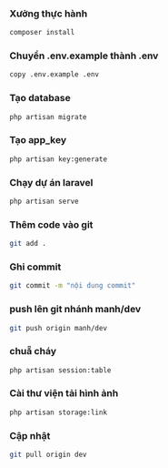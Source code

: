 ### Xưởng thực hành 
```bash
composer install
```
### Chuyển .env.example thành .env
```bash
copy .env.example .env
```
### Tạo database
```bash
php artisan migrate
```
### Tạo app_key
```bash
php artisan key:generate
```
### Chạy dự án laravel
```bash
php artisan serve
```
### Thêm code vào git
```bash
git add .
```
### Ghi commit 
```bash
git commit -m "nội dung commit"
```
### push lên git nhánh manh/dev
```bash
git push origin manh/dev
```
### chuẵ cháy
```bash
php artisan session:table
```
### Cài thư viện tải hình ảnh
```bash
php artisan storage:link
```
### Cập nhật
```bash
git pull origin dev
```